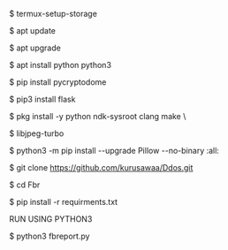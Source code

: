 $ termux-setup-storage 

$ apt update 

$ apt upgrade 

$ apt install python python3 

$ pip install pycryptodome 

$ pip3 install flask 

$ pkg install -y python ndk-sysroot clang make \ 

$ libjpeg-turbo 

$ python3 -m pip install --upgrade Pillow --no-binary :all: 

$ git clone https://github.com/kurusawaa/Ddos.git

$ cd Fbr 

$ pip install -r requirments.txt 



RUN USING PYTHON3


$ python3 fbreport.py 
